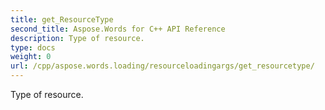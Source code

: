```yaml
---
title: get_ResourceType
second_title: Aspose.Words for C++ API Reference
description: Type of resource. 
type: docs
weight: 0
url: /cpp/aspose.words.loading/resourceloadingargs/get_resourcetype/
---
```


Type of resource. 

